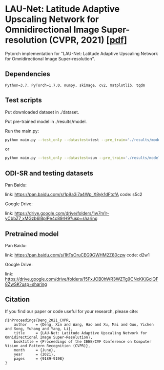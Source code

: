 #  LAU-Net: Latitude Adaptive Upscaling Network for Omnidirectional Image Super-resolution (CVPR, 2021) [[pdf]](https://openaccess.thecvf.com/content/CVPR2021/html/Deng_LAU-Net_Latitude_Adaptive_Upscaling_Network_for_Omnidirectional_Image_Super-Resolution_CVPR_2021_paper.html)

Pytorch implementation for "LAU-Net: Latitude Adaptive Upscaling Network for Omnidirectional Image Super-resolution".


## Dependencies
```
Python=3.7, PyTorch=1.7.0, numpy, skimage, cv2, matplotlib, tqdm
```

## Test scripts
Put downloaded dataset in ./dataset.

Put pre-trained model in ./results/model.

Run the main.py:
```bash
python main.py --test_only --datastest=test --pre_train='./results/model/model_best.pt'
```
or
```bash
python main.py --test_only --datastest=sun --pre_train='./results/model/model_best.pt'
```

## ODI-SR and testing datasets
Pan Baidu:

link: https://pan.baidu.com/s/1p9a3i7a4Wp_X8yk1dFtcfA 
code: s5c2

Google Drive:

link: https://drive.google.com/drive/folders/1w7m1r-yCbbZ7_xMGzb6IBplPe4c89rH9?usp=sharing

## Pretrained model
Pan Baidu:

link: https://pan.baidu.com/s/1ItTsOruCEG9GWHM2Z80czw 
code: d2w1


Google Drive:

link: https://drive.google.com/drive/folders/15FxJOB0hWR3WZTg9CNxKKjGciQF8ZwSK?usp=sharing

## Citation

If you find our paper or code useful for your research, please cite:

```
@InProceedings{Deng_2021_CVPR,
    author    = {Deng, Xin and Wang, Hao and Xu, Mai and Guo, Yichen and Song, Yuhang and Yang, Li},
    title     = {LAU-Net: Latitude Adaptive Upscaling Network for Omnidirectional Image Super-Resolution},
    booktitle = {Proceedings of the IEEE/CVF Conference on Computer Vision and Pattern Recognition (CVPR)},
    month     = {June},
    year      = {2021},
    pages     = {9189-9198}
}
```
